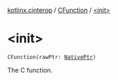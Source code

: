 [kotlinx.cinterop](../index.md) / [CFunction](index.md) / [&lt;init&gt;](./-init-.md)

# &lt;init&gt;

`CFunction(rawPtr: `[`NativePtr`](../-native-ptr.md)`)`

The C function.

